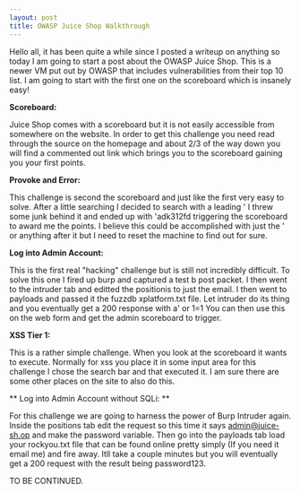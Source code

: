 ```yaml
---
layout: post
title: OWASP Juice Shop Walkthrough
---
```


Hello all, it has been quite a while since I posted a writeup on anything so today I am going to start a post about the OWASP Juice Shop.
This is a newer VM put out by OWASP that includes vulnerabilities from their top 10 list. I am going to start with the first one on the 
scoreboard which is insanely easy! 

**Scoreboard:**

Juice Shop comes with a scoreboard but it is not easily accessible from somewhere on the website. In order to get this challenge you need 
read through the source on the homepage and about 2/3 of the way down you will find a commented out link which brings you to the 
scoreboard gaining you your first points.

**Provoke and Error:**

This challenge is second the scoreboard and just like the first very easy to solve. After a little searching I decided to search with a 
leading ' I threw some junk behind it and ended up with 'adk312fd triggering the scoreboard to award me the points. I believe this could be accomplished with just the ' or anything after it but I need to reset the machine to find out for sure.

**Log into Admin Account:**

This is the first real "hacking" challenge but is still not incredibly difficult. To solve this one I fired up burp and captured a test b
post packet. I then went to the intruder tab and editted the positionis to just the email. I then went to payloads and passed it the 
fuzzdb xplatform.txt file. Let intruder do its thing and you eventually get a 200 response with a' or 1=1 You can then use this on the 
web form and get the admin scoreboard to trigger.

**XSS Tier 1:**

This is a rather simple challenge. When you look at the scoreboard it wants <script>alert("XSS1")</script> to execute. Normally for xss you place it in some input area for this challenge I chose the search bar and that executed it. I am sure there are some other places on the site to also do this.

** Log into Admin Account without SQLi: **

For this challenge we are going to harness the power of Burp Intruder again. Inside the positions tab edit the request so this time it says admin@juice-sh.op and make the password variable. Then go into the payloads tab load your rockyou.txt file that can be found online pretty simply (If you need it email me) and fire away. Itll take a couple minutes but you will eventually get a 200 request with the result being password123.


TO BE CONTINUED.
